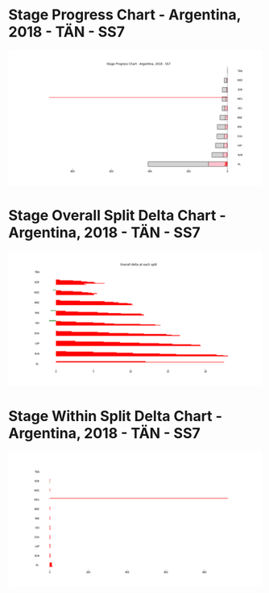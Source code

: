 # Stage Progress Chart - Argentina, 2018 - TÄN - SS7

![](images/stage_report_7_TAN.png)
# Stage Overall Split Delta Chart - Argentina, 2018 - TÄN - SS7

![](images/stage_report_split_delta_7_TAN.png)
# Stage Within Split Delta Chart - Argentina, 2018 - TÄN - SS7

![](images/stage_report_individual_split_delta_7_TAN.png)
